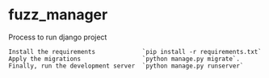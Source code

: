 # fuzz_manager

Process to run django project

    Install the requirements             `pip install -r requirements.txt`
    Apply the migrations                 `python manage.py migrate`.
    Finally, run the development server  `python manage.py runserver`
